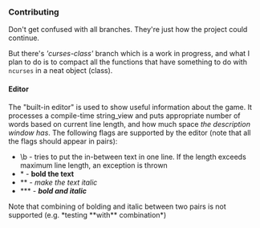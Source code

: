### Contributing

Don't get confused with all branches. They're just how the project could continue.

But there's *'curses-class'* branch which is a work in progress, and what I plan to do is to compact all the functions that have something to do with `ncurses` in a neat object (class).

#### Editor
The "built-in editor" is used to show useful information about the game. It processes a compile-time string_view and puts appropriate number of words based on current line length, and how much space *the description window has*. The following flags are supported by the editor (note that all the flags should appear in pairs):

* \b - tries to put the in-between text in one line. If the length exceeds maximum line length, an exception is thrown
* \* - **bold the text**
* \*\* - *make the text italic*
* \*\*\* - ***bold and italic***

Note that combining of bolding and italic between two pairs is not supported (e.g. \*testing \*\*with\*\* combination\*)
